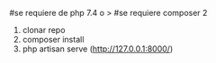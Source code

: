 #se requiere de php 7.4 o >
#se requiere composer 2
1. clonar repo
2. composer install
3. php artisan serve (http://127.0.0.1:8000/)